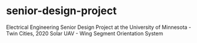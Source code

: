 # senior-design-project
Electrical Engineering Senior Design Project at the University of Minnesota - Twin Cities, 2020
Solar UAV - Wing Segment Orientation System
